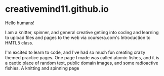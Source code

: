 # creativemind11.github.io
Hello humans!

I am a knitter, spinner, and general creative getiing into coding and learning to upload files and pages to the web via coursera.com's Introduction to HMTL5 class.

I'm excited to learn to code, and I've had so much fun creating crazy themed practice pages.
One page I made was called atomic fishes, and it is a caotic place of random text, public domain images, and some radioactive fishies.
A knitting and spinning page
